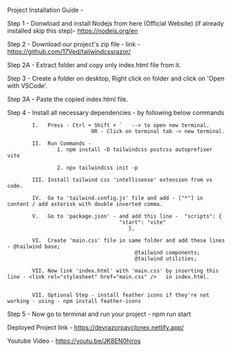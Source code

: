 Project Installation Guide - 

Step 1 - Donwload and install Nodejs from here (Official Website) (if already installed skip this step)- https://nodejs.org/en 	

Step 2 - Download our project's zip file - link - https://github.com/17Ved/tailwindcssrazor/   

Step 2A - Extract folder and copy only index.html file from it.

Step 3 - Create a folder on desktop, Right click on folder and click on 'Open with VSCode'.
                                                                                                                                                                
Step 3A - Paste the copied index.html file.

Step 4 - Install all necessary dependencies - by following below commands
			
			I.   Press - Ctrl + Shift + `   --> to open new terminal.
						       OR - Click on terminal tab -> new terminal.

			II.  Run Commands - 
					1. npm install -D tailwindcss postcss autoprefixer vite

					2. npx tailwindcss init -p
			
			III. Install tailwind css 'intellisense' extension from vs code.

			IV.  Go to 'tailwind.config.js' file and add - ["*"] in content / add asterisk with double inverted comma.

			V.   Go to 'package.json' - and add this line -  "scripts": {
    									"start": "vite"
  										   },

  			VI.  Create 'main.css' file in same folder and add these lines - @tailwind base;
											 @tailwind components;
											 @tailwind utilities;

			VII. Now link 'index.html' with 'main.css' by inserting this line - <link rel="stylesheet" href="main.css" />	in index.html.


			VII. Optional Step - install feather icons if they're not working - using - npm install feather-icons

Step 5 - Now go to terminal and run your project - npm run start 





Deployed Project link - https://devrazorpayclonex.netlify.app/

Youtube Video - https://youtu.be/JK8EN0hjros
